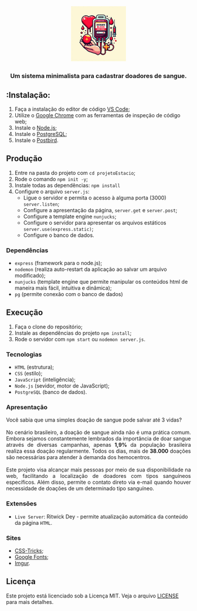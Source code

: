 <h1 align="center">
	<img alt="Imagem de DOE" src="./src/frontend/public/logo.png" width="150px" />
</h1>

<h3 align="center">
	Um sistema minimalista para cadastrar doadores de sangue.
</h3>

## :Instalação:

1. Faça a instalação do editor de código [VS Code](https://code.visualstudio.com);
2. Utilize o [Google Chrome](https://www.google.com/intl/pt-BR/chrome/) com as ferramentas de inspeção de código web;
3. Instale o [Node.js](https://nodejs.org/en/);
4. Instale o [PostgreSQL](https://www.postgresql.org/);
5. Instale o [Postbird](https://www.electronjs.org/apps/postbird).

## Produção

1. Entre na pasta do projeto com `cd projetoEstacio`;
2. Rode o comando `npm init -y`;
3. Instale todas as dependências: `npm install`
4. Configure o arquivo `server.js`: <br/>
    * Ligue o servidor e permita o acesso à alguma porta (3000) `server.listen`; <br/>
    * Configure a apresentação da página, `server.get` e `server.post`; <br/>
    * Configure a template engine `nunjucks`; <br/>
    * Configure o servidor para apresentar os arquivos estáticos `server.use(express.static)`; <br/>
    * Configure o banco de dados.

### Dependências

* `express` (framework para o node.js);
* `nodemon` (realiza auto-restart da aplicação ao salvar um arquivo modificado);
* `nunjucks` (template engine que permite manipular os conteúdos html de maneira mais fácil, intuitiva e dinâmica);
* `pg` (permite conexão com o banco de dados)

## Execução

1. Faça o clone do repositório;
2. Instale as dependências do projeto `npm install`;
3. Rode o servidor com `npm start` ou `nodemon server.js`.

### Tecnologias

* `HTML` (estrutura);
* `CSS` (estilo);
* `JavaScript` (inteligência);
* `Node.js` (sevidor, motor de JavaScript);
* `PostgreSQL` (banco de dados).

### Apresentação

<p align="justify">
    Você sabia que uma simples doação de sangue pode salvar até 3 vidas?
    <br/><br/>
    No cenário brasileiro, a doação de sangue ainda não é uma prática comum. Embora sejamos constantemente lembrados da importância de doar sangue através de diversas campanhas, apenas <b>1,9%</b> da população brasileira realiza essa doação regularmente. Todos os dias, mais de <b>38.000</b> doações são necessárias para atender à demanda dos hemocentros.
    <br/><br/>
    Este projeto visa alcançar mais pessoas por meio de sua disponibilidade na web, facilitando a localização de doadores com tipos sanguíneos específicos. Além disso, permite o contato direto via e-mail quando houver necessidade de doações de um determinado tipo sanguíneo.
</p>

### Extensões

* `Live Server`: Ritwick Dey - permite atualização automática da conteúdo da página `HTML`.

### Sites

* [CSS-Tricks](https://css-tricks.com);
* [Google Fonts](https://fonts.google.com/);
* [Imgur](https://imgur.com/).

## Licença

Este projeto está licenciado sob a Licença MIT. Veja o arquivo [LICENSE](LICENSE.md) para mais detalhes.
